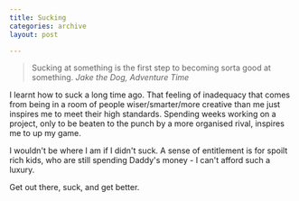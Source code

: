 ```yaml
---
title: Sucking
categories: archive
layout: post

---
```


<blockquote class="pull">
  <p>
    Sucking at something is the first step to becoming sorta good at something.
    <cite>Jake the Dog, Adventure Time</cite>
  </p>
</blockquote>

I learnt how to suck a long time ago. That feeling of inadequacy that comes from being in a room of people wiser/smarter/more creative than me just inspires me to meet their high standards. Spending weeks working on a project, only to be beaten to the punch by a more organised rival, inspires me to up my game.

I wouldn't be where I am if I didn't suck. A sense of entitlement is for spoilt rich kids, who are still spending Daddy's money - I can't afford such a luxury.

Get out there, suck, and get better.